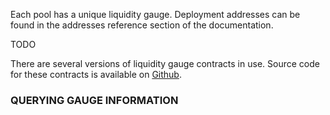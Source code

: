 Each pool has a unique liquidity gauge. Deployment addresses can be found in the addresses reference section of the documentation.

TODO

There are several versions of liquidity gauge contracts in use. Source code for these contracts is available on [Github](https://github.com/curvefi/curve-dao-contracts/tree/master/contracts/gauges).

### QUERYING GAUGE INFORMATION
